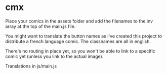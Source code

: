 # cmx

Place your comics in the assets folder and add the filenames to the inv array at the top of the main.js file. 

You might want to translate the button names as I've created this project to distribute a french language comic. The classnames are all in english.

There's no routing in place yet, so you won't be able to link to a specific comic yet (unless you link to the actual image).

Translations in js/main.js